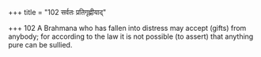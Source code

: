 +++
title = "102 सर्वतः प्रतिगृह्णीयाद्"

+++
102	A Brahmana who has fallen into distress may accept (gifts) from anybody; for according to the law it is not possible (to assert) that anything pure can be sullied.